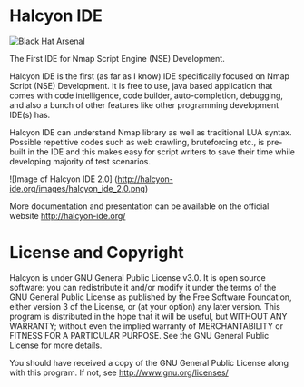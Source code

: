 Halcyon IDE
=======
[![Black Hat Arsenal](https://www.toolswatch.org/badges/arsenal/2016.svg)](https://www.blackhat.com/us-16/arsenal.html)

The First IDE for Nmap Script Engine (NSE) Development.

Halcyon IDE is the first (as far as I know) IDE specifically focused on Nmap Script (NSE) Development. It is free to use, java based application that comes with code intelligence, code builder, auto-completion, debugging, and also a bunch of other features like other programming development IDE(s) has. 

Halcyon IDE can understand Nmap library as well as traditional LUA syntax. Possible repetitive codes such as web crawling, bruteforcing etc., is pre-built in the IDE and this makes easy for script writers to save their time while developing majority of test scenarios. 

![Image of Halcyon IDE 2.0]
(http://halcyon-ide.org/images/halcyon_ide_2.0.png) 

More documentation and presentation can be available on the official website http://halcyon-ide.org/

License and Copyright
=====================
Halcyon is under GNU General Public License v3.0. It is open source software: you can redistribute it and/or modify it under the terms of the GNU General Public License as published by the Free Software Foundation, either version 3 of the License, or (at your option) any later version. This program is distributed in the hope that it will be useful, but WITHOUT ANY WARRANTY; without even the implied warranty of MERCHANTABILITY or FITNESS FOR A PARTICULAR PURPOSE. See the GNU General Public License for more details. 

You should have received a copy of the GNU General Public License along with this program. If not, see http://www.gnu.org/licenses/